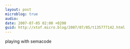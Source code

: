 ```yaml
---
layout: post
microblog: true
audio: 
date: 2007-07-05 02:00 +0200
guid: http://xtof.micro.blog/2007/07/05/t135777142.html
---
```

playing with semacode
